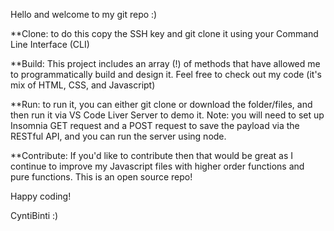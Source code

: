 Hello and welcome to my git repo :)

**Clone: to do this copy the SSH key and git clone it using your Command Line Interface (CLI)

**Build: This project includes an array (!) of methods that have allowed me to programmatically build and design it. Feel free to check out my code (it's  mix of HTML, CSS, and Javascript)

**Run: to run it, you can either git clone or download the folder/files, and then run it via VS Code Liver Server to demo it. Note: you will need to set up Insomnia GET request and a POST request to save the payload via the RESTful API, and you can run the server using node.

**Contribute: If you'd like to contribute then that would be great as I continue to improve my Javascript files with higher order functions and pure functions. This is an open source repo!

Happy coding!

CyntiBinti :)
